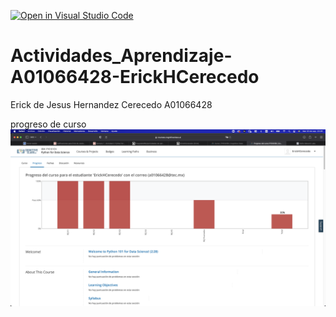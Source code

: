 [![Open in Visual Studio Code](https://classroom.github.com/assets/open-in-vscode-c66648af7eb3fe8bc4f294546bfd86ef473780cde1dea487d3c4ff354943c9ae.svg)](https://classroom.github.com/online_ide?assignment_repo_id=8567148&assignment_repo_type=AssignmentRepo)
# Actividades_Aprendizaje-A01066428-ErickHCerecedo
Erick de Jesus Hernandez Cerecedo
A01066428

progreso de curso
![Progreso modulos](evidencia.png "Progreso modulos 1, 2 y 3")